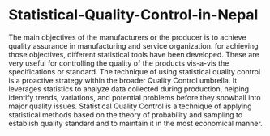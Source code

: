 # Statistical-Quality-Control-in-Nepal
The main objectives of the manufacturers or the producer is to achieve quality assurance in manufacturing and service organization. for achieving those objectives, different statistical tools have been developed. These are very useful for controlling the quality of the products vis-a-vis the specifications or standard. The technique of using statistical quality control is a proactive strategy within the broader Quality Control umbrella. It leverages statistics to analyze data collected during production, helping identify trends, variations, and potential problems before they snowball into major quality issues.
Statistical Quality Control is a technique of applying statistical methods based on the theory of probability and sampling to establish quality standard and to maintain it in the most economical manner.
